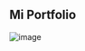 ## Mi Portfolio

![image](https://github.com/Monicapc-dev/miportfolio.dev/assets/171148735/675ab8c3-b83d-45e1-912f-614aad016471)

